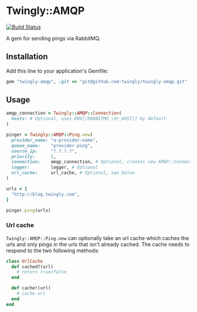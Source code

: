 # Twingly::AMQP

[![Build Status](https://magnum.travis-ci.com/twingly/twingly-amqp.svg?token=qpeLsZ1ShGKXQVMsum51)](https://magnum.travis-ci.com/twingly/twingly-amqp)

A gem for sending pings via RabbitMQ.

## Installation

Add this line to your application's Gemfile:

```ruby
gem "twingly-amqp", :git => "git@github.com:twingly/twingly-amqp.git"
```

## Usage

```ruby
amqp_connection = Twingly::AMQP::Connection(
  hosts: # Optional, uses ENV[/RABBITMQ_\d+_HOST/] by default
)

pinger = Twingly::AMQP::Ping.new(
  provider_name: "a-provider-name",
  queue_name:    "provider-ping",
  source_ip:     "?.?.?.?",
  priority:      1,
  connection:    amqp_connection, # Optional, creates new AMQP::Connection otherwise
  logger:        logger, # Optional
  url_cache:     url_cache, # Optional, see below
)

urls = [
  "http://blog.twingly.com",
]

pinger.ping(urls)
```

### Url cache

`Twingly::AMQP::Ping.new` can optionally take an url cache which caches the urls and only pings in the urls that isn't already cached. The cache needs to respond to the two following methods:

```ruby
class UrlCache
  def cached?(url)
    # return true/false
  end

  def cache!(url)
    # cache url
  end
end
```
